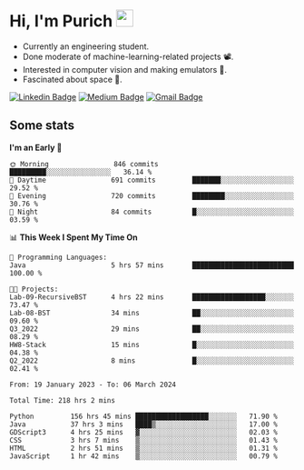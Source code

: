 <h1 align="left">Hi, I'm Purich
<img src="https://media.giphy.com/media/hvRJCLFzcasrR4ia7z/giphy.gif" width="30px"/></h1>

* Currently an engineering student.
* Done moderate of machine-learning-related projects :film_projector:.
* Interested in computer vision and making emulators :space_invader:.
* Fascinated about space :milky_way:.

[![Linkedin Badge](https://img.shields.io/badge/-Purich-blue?style=flat-square&logo=Linkedin&logoColor=white&link=https://www.linkedin.com/in/purich-siritip-16b3b3255/)](https://www.linkedin.com/in/purich-siritip-16b3b3255) [![Medium Badge](https://img.shields.io/badge/-@purich-gray?style=flat-square&labelColor=000000&logo=Medium&link=https://medium.com/@phuritsiritip)](https://medium.com/@phuritsiritip)
[![Gmail Badge](https://img.shields.io/badge/-mark.phurit@gmail.com-c14438?style=flat-square&logo=Gmail&logoColor=white&link=mailto:mark.phurit@gmail.com)](mailto:mark.phurit@gmail.com)

## Some stats

  
  <!--START_SECTION:waka-->
**I'm an Early 🐤** 

```text
🌞 Morning                846 commits         █████████░░░░░░░░░░░░░░░░   36.14 % 
🌆 Daytime                691 commits         ███████░░░░░░░░░░░░░░░░░░   29.52 % 
🌃 Evening                720 commits         ████████░░░░░░░░░░░░░░░░░   30.76 % 
🌙 Night                  84 commits          █░░░░░░░░░░░░░░░░░░░░░░░░   03.59 % 
```


📊 **This Week I Spent My Time On** 

```text
💬 Programming Languages: 
Java                     5 hrs 57 mins       █████████████████████████   100.00 % 

🐱‍💻 Projects: 
Lab-09-RecursiveBST      4 hrs 22 mins       ██████████████████░░░░░░░   73.47 % 
Lab-08-BST               34 mins             ██░░░░░░░░░░░░░░░░░░░░░░░   09.60 % 
Q3_2022                  29 mins             ██░░░░░░░░░░░░░░░░░░░░░░░   08.29 % 
HW8-Stack                15 mins             █░░░░░░░░░░░░░░░░░░░░░░░░   04.38 % 
Q2_2022                  8 mins              █░░░░░░░░░░░░░░░░░░░░░░░░   02.41 % 
```


<!--END_SECTION:waka-->

  <!--START_SECTION:waka-simple-->

```text
From: 19 January 2023 - To: 06 March 2024

Total Time: 218 hrs 2 mins

Python         156 hrs 45 mins ██████████████████░░░░░░░   71.90 %
Java           37 hrs 3 mins   ████▒░░░░░░░░░░░░░░░░░░░░   17.00 %
GDScript3      4 hrs 25 mins   ▓░░░░░░░░░░░░░░░░░░░░░░░░   02.03 %
CSS            3 hrs 7 mins    ▒░░░░░░░░░░░░░░░░░░░░░░░░   01.43 %
HTML           2 hrs 51 mins   ▒░░░░░░░░░░░░░░░░░░░░░░░░   01.31 %
JavaScript     1 hr 42 mins    ▒░░░░░░░░░░░░░░░░░░░░░░░░   00.79 %
```

<!--END_SECTION:waka-simple-->

  <!--![Anurag's GitHub stats](https://github-readme-stats.vercel.app/api?username=vikimark&show_icons=true&theme=gruvbox_light)-->
  
<!--
**vikimark/vikimark** is a ✨ _special_ ✨ repository because its `README.md` (this file) appears on your GitHub profile.

Here are some ideas to get you started:

- 🔭 I’m currently working on ...
- 🌱 I’m currently learning ...
- 👯 I’m looking to collaborate on ...
- 🤔 I’m looking for help with ...
- 💬 Ask me about ...
- 📫 How to reach me: ...
- 😄 Pronouns: ...
- ⚡ Fun fact: ...
-->
